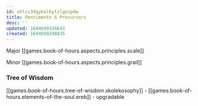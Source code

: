 ```yaml
---
id: xhlcs34gybalkytzlgocpdw
title: Pentiments & Precursors
desc: ''
updated: 1694699336643
created: 1694699298835
---
```


Major [[games.book-of-hours.aspects.principles.scale]]

Minor [[games.book-of-hours.aspects.principles.grail]]

### Tree of Wisdom

[[games.book-of-hours.tree-of-wisdom.skolekosophy]] - [[games.book-of-hours.elements-of-the-soul.ereb]] - upgradable
